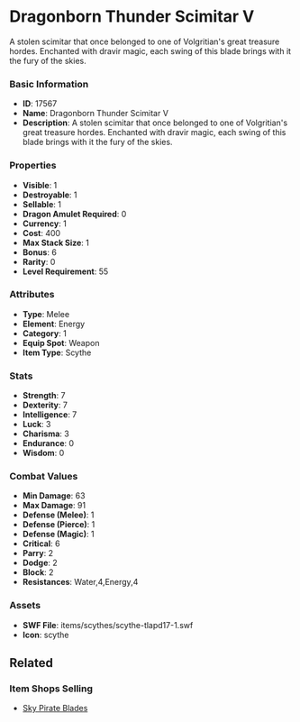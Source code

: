 # Dragonborn Thunder Scimitar V

A stolen scimitar that once belonged to one of Volgritian's great treasure hordes. Enchanted with dravir magic, each swing of this blade brings with it the fury of the skies.

### Basic Information

- **ID**: 17567
- **Name**: Dragonborn Thunder Scimitar V
- **Description**: A stolen scimitar that once belonged to one of Volgritian&#039;s great treasure hordes. Enchanted with dravir magic, each swing of this blade brings with it the fury of the skies.

### Properties

- **Visible**: 1
- **Destroyable**: 1
- **Sellable**: 1
- **Dragon Amulet Required**: 0
- **Currency**: 1
- **Cost**: 400
- **Max Stack Size**: 1
- **Bonus**: 6
- **Rarity**: 0
- **Level Requirement**: 55

### Attributes

- **Type**: Melee
- **Element**: Energy
- **Category**: 1
- **Equip Spot**: Weapon
- **Item Type**: Scythe

### Stats

- **Strength**: 7
- **Dexterity**: 7
- **Intelligence**: 7
- **Luck**: 3
- **Charisma**: 3
- **Endurance**: 0
- **Wisdom**: 0

### Combat Values

- **Min Damage**: 63
- **Max Damage**: 91
- **Defense (Melee)**: 1
- **Defense (Pierce)**: 1
- **Defense (Magic)**: 1
- **Critical**: 6
- **Parry**: 2
- **Dodge**: 2
- **Block**: 2
- **Resistances**: Water,4,Energy,4

### Assets

- **SWF File**: items/scythes/scythe-tlapd17-1.swf
- **Icon**: scythe

## Related

### Item Shops Selling

- [Sky Pirate Blades](../item-shops/570-sky-pirate-blades.md)

